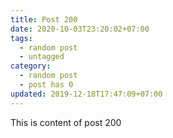 ```yaml
---
title: Post 200
date: 2020-10-03T23:20:02+07:00
tags:
  - random post
  - untagged
category:
  - random post
  - post has 0
updated: 2019-12-18T17:47:09+07:00
---
```

This is content of post 200